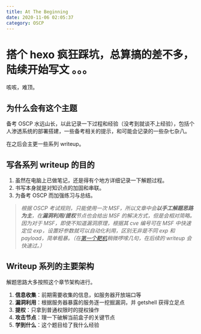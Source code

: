 ```yaml
---
title: At The Beginning
date: 2020-11-06 02:05:37
category: OSCP
---
```


# 搭个 hexo 疯狂踩坑，总算搞的差不多，陆续开始写文 。。。

咳咳，难顶。

## 为什么会有这个主题

备考 OSCP 水远山长，以此记录一下过程和经验（没考到就谈不上经验），包括个人渗透系统的部署搭建，一些备考相关的提示，和可能会记录的一些杂七杂八。

在之后会主更一些系列 writeup。

## 写各系列 writeup 的目的
1. 虽然在电脑上已做笔记，还是得有个地方详细记录一下解题过程。
2. 书写本身就是对知识点的加固和串联。
3. 为备考 OSCP 而加强练习与总结。

> *根据 OSCP 考试规则，只能使用一次 MSF，所以文章中会**以手工解题思路为主**，在**漏洞利用/提权**节点也会给出 MSF 的解决方式，但是会相对简略。因为对于 MSF，即使不知道漏洞原理，根据其 cve 编号可在 MSF 中快速定位 exp，设置好参数就可以自动化利用，区别无非是不同 exp 和 payload，简单粗暴。（在[第一个靶机](../Lame-Writeup)稍微啰嗦几句，在后续的 writeup 会快速过。）*


## Writeup 系列的主要架构
解题思路大多按照这个章节架构进行。
1. **信息收集**：前期需要收集的信息，如服务器开放端口等
2. **漏洞利用**：根据服务器暴露的服务逐一挖掘漏洞，并 getshell 获得立足点
3. **提权**：只拿到普通权限时的提权操作
4. **攻击节点**：理一下破解当前盒子的关键节点
5. **学到什么**：这个题目给了我什么经验